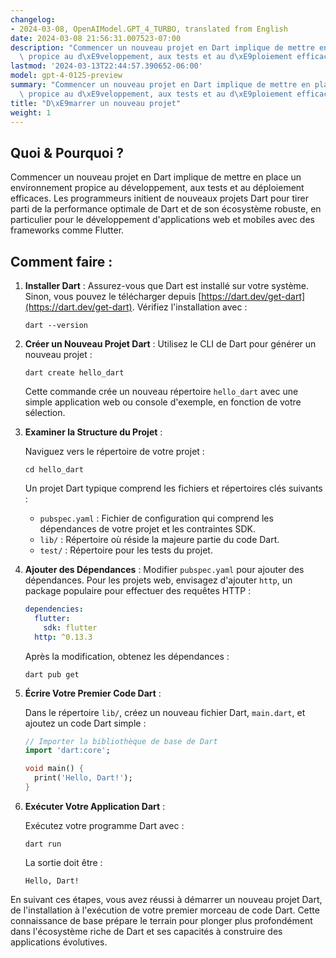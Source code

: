```yaml
---
changelog:
- 2024-03-08, OpenAIModel.GPT_4_TURBO, translated from English
date: 2024-03-08 21:56:31.007523-07:00
description: "Commencer un nouveau projet en Dart implique de mettre en place un environnement\
  \ propice au d\xE9veloppement, aux tests et au d\xE9ploiement efficaces. Les\u2026"
lastmod: '2024-03-13T22:44:57.390652-06:00'
model: gpt-4-0125-preview
summary: "Commencer un nouveau projet en Dart implique de mettre en place un environnement\
  \ propice au d\xE9veloppement, aux tests et au d\xE9ploiement efficaces. Les\u2026"
title: "D\xE9marrer un nouveau projet"
weight: 1
---
```


## Quoi & Pourquoi ?

Commencer un nouveau projet en Dart implique de mettre en place un environnement propice au développement, aux tests et au déploiement efficaces. Les programmeurs initient de nouveaux projets Dart pour tirer parti de la performance optimale de Dart et de son écosystème robuste, en particulier pour le développement d'applications web et mobiles avec des frameworks comme Flutter.

## Comment faire :

1. **Installer Dart** :
   Assurez-vous que Dart est installé sur votre système. Sinon, vous pouvez le télécharger depuis [https://dart.dev/get-dart](https://dart.dev/get-dart). Vérifiez l'installation avec :

   ```shell
   dart --version
   ```

2. **Créer un Nouveau Projet Dart** :
   Utilisez le CLI de Dart pour générer un nouveau projet :

   ```shell
   dart create hello_dart
   ```

   Cette commande crée un nouveau répertoire `hello_dart` avec une simple application web ou console d'exemple, en fonction de votre sélection.

3. **Examiner la Structure du Projet** :

   Naviguez vers le répertoire de votre projet :

   ```shell
   cd hello_dart
   ```

   Un projet Dart typique comprend les fichiers et répertoires clés suivants :

   - `pubspec.yaml` : Fichier de configuration qui comprend les dépendances de votre projet et les contraintes SDK.
   - `lib/` : Répertoire où réside la majeure partie du code Dart.
   - `test/` : Répertoire pour les tests du projet.

4. **Ajouter des Dépendances** :
   Modifier `pubspec.yaml` pour ajouter des dépendances. Pour les projets web, envisagez d'ajouter `http`, un package populaire pour effectuer des requêtes HTTP :

   ```yaml
   dependencies:
     flutter:
       sdk: flutter
     http: ^0.13.3
   ```

   Après la modification, obtenez les dépendances :

   ```shell
   dart pub get
   ```

5. **Écrire Votre Premier Code Dart** :

   Dans le répertoire `lib/`, créez un nouveau fichier Dart, `main.dart`, et ajoutez un code Dart simple :

   ```dart
   // Importer la bibliothèque de base de Dart
   import 'dart:core';

   void main() {
     print('Hello, Dart!');
   }
   ```

6. **Exécuter Votre Application Dart** :

   Exécutez votre programme Dart avec :

   ```shell
   dart run
   ```

   La sortie doit être :

   ```
   Hello, Dart!
   ```

En suivant ces étapes, vous avez réussi à démarrer un nouveau projet Dart, de l'installation à l'exécution de votre premier morceau de code Dart. Cette connaissance de base prépare le terrain pour plonger plus profondément dans l'écosystème riche de Dart et ses capacités à construire des applications évolutives.
